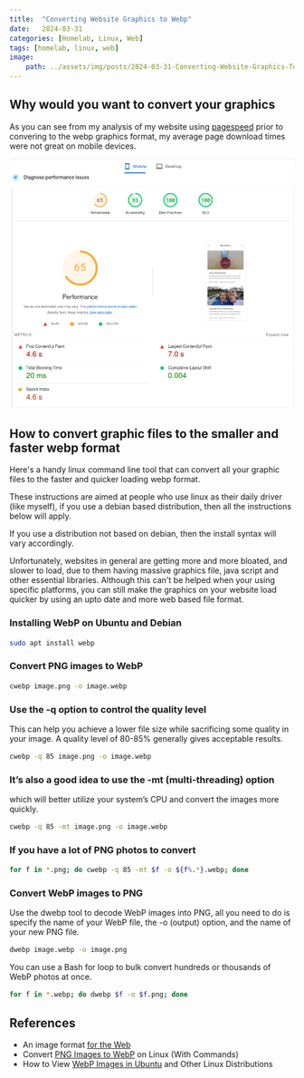 ```yaml
---
title:  "Converting Website Graphics to Webp"
date:   2024-03-31
categories: [Homelab, Linux, Web]
tags: [homelab, linux, web]
image:
    path: ../assets/img/posts/2024-03-31-Converting-Website-Graphics-To-Webp/Install_webp.webp
---
```


## Why would you want to convert your graphics

As you can see from my analysis of my website using [pagespeed](https://pagespeed.web.dev/) prior to convering to the webp graphics format, my average page download times were not great on mobile devices.

![PageSpeed Website](../assets/img/posts/2024-03-31-Converting-Website-Graphics-To-Webp/Pagespeed_Insight_Before.webp)

## How to convert graphic files to the smaller and faster webp format

Here's a handy linux command line tool that can convert all your graphic files to the faster and quicker loading webp format.

These instructions are aimed at people who use linux as their daily driver (like myself), if you use a debian based distribution, then all the instructions below will apply.

If you use a distribution not based on debian, then the install syntax will vary accordingly.

Unfortunately, websites in general are getting more and more bloated, and slower to load, due to them having massive graphics file, java script and other essential libraries. Although this can't be helped when your using specific platforms, you can still make the graphics on your website load quicker by using an upto date and more web based file format.

### Installing WebP on Ubuntu and Debian

```bash
sudo apt install webp
```

### Convert PNG images to WebP

```bash
cwebp image.png -o image.webp
```

### Use the -q option to control the quality level

This can help you achieve a lower file size while sacrificing some quality in your image. A quality level of 80-85% generally gives acceptable results.

```bash
cwebp -q 85 image.png -o image.webp
```

### It’s also a good idea to use the -mt (multi-threading) option

which will better utilize your system’s CPU and convert the images more quickly.

```bash
cwebp -q 85 -mt image.png -o image.webp
```

### If you have a lot of PNG photos to convert

```bash
for f in *.png; do cwebp -q 85 -mt $f -o ${f%.*}.webp; done
```

### Convert WebP images to PNG

Use the dwebp tool to decode WebP images into PNG, all you need to do is specify the name of your WebP file, the -o (output) option, and the name of your new PNG file.

```bash
dwebp image.webp -o image.png
```

You can use a Bash for loop to bulk convert hundreds or thousands of WebP photos at once.

```bash
for f in *.webp; do dwebp $f -o $f.png; done
```

## References

- An image format [for the Web](https://developers.google.com/speed/webp)
- Convert [PNG Images to WebP](https://linuxnightly.com/convert-png-images-to-webp-on-linux-with-commands/) on Linux (With Commands)
- How to View [WebP Images in Ubuntu](https://itsfoss.com/webp-ubuntu-linux/) and Other Linux Distributions
